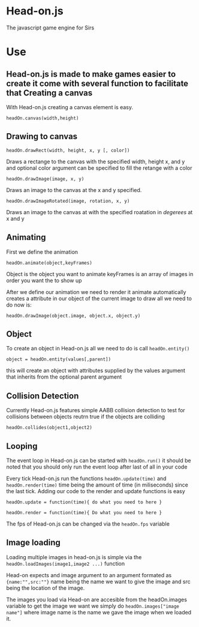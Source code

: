 Head-on.js
===========
The javascript game engine for Sirs

Use
=========

Head-on.js is made to make games easier to create it come with several function to facilitate that
Creating a canvas
------------------
With Head-on.js creating a canvas element is easy.

`headOn.canvas(width,height)`

Drawing to canvas
-------------------
`headOn.drawRect(width, height, x, y [, color])`

Draws a rectange to the canvas with the specified width, height x, and y and optional color argument can be specified to fill the retange with a color

`headOn.drawImage(image, x, y)`

Draws an image to the canvas at the x and y specified.

`headOn.drawImageRotated(image, rotation, x, y)`

Draws an image to the canvas at with the specified roatation in *degerees* at x and y

Animating
---------

First we define the animation

`headOn.animate(object,keyFrames)`

Object is the object you want to animate keyFrames is an array of images in order you want the to show up

After we define our animation we need to render it animate automatically creates a attribute in our object of the current image to draw all we need to do now is:

`headOn.drawImage(object.image, object.x, object.y)`

Object
--------
To create an object in Head-on.js all we need to do is call `headOn.entity()`

`object = headOn.entity(values[,parent])`

this will create an object with attributes supplied by the values argument that inherits from the optional parent argument

Collision Detection
-------------------

Currently Head-on.js features simple AABB collision detection to test for collisions between objects reutrn true if the objects are colliding

`headOn.collides(object1,object2)`

Looping
-----------------------
The event loop in Head-on.js can be started with `headOn.run()` it should be noted that you should only run the event loop after last of all in your code
 
Every tick Head-on.js run the functions `headOn.update(time)` and `headOn.render(time)` time being the amount of time (in miliseconds) since the last tick. Adding our code to the render and update functions is easy

`headOn.update = function(time){
	do what you need to here
}`

`headOn.render = function(time){
	Do what you need to here
}`

The fps of Head-on.js can be changed via the `headOn.fps` variable

Image loading
--------------
Loading multiple images in head-on.js is simple via the `headOn.loadImages(image1,image2 ...)` function

Head-on expects and image argument to an argument formated as `{name:"",src:""}` name being the name we want to give the image and src being the location of the image.

The images you load via Head-on are accesible from the headOn.images variable to get the image we want we simply do `headOn.images["image name"]` where image name is the name we gave the image when we loaded it.




